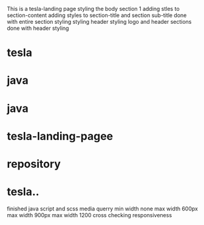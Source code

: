 This is a tesla-landing page
styling the body section 1
adding stles to section-content
adding styles to section-title and section sub-title
done with entire section styling
styling header
styling logo and header sections
done with header styling

# tesla
# java
# java
# tesla-landing-pagee
# repository

# tesla..
finished java script and scss
media querry
min width none
max width 600px
max width 900px
max width 1200
cross checking responsiveness
